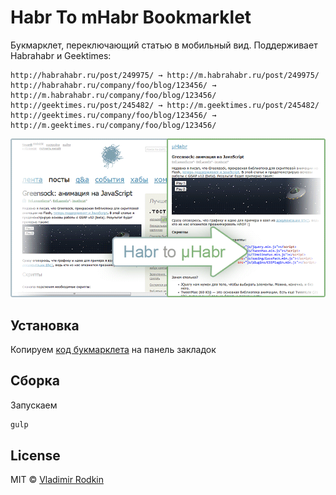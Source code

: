 # Habr To mHabr Bookmarklet

Букмарклет, переключающий статью в мобильный вид.
Поддерживает Habrahabr и Geektimes:
```
http://habrahabr.ru/post/249975/ → http://m.habrahabr.ru/post/249975/
http://habrahabr.ru/company/foo/blog/123456/ → http://m.habrahabr.ru/company/foo/blog/123456/
http://geektimes.ru/post/245482/ → http://m.geektimes.ru/post/245482/
http://geektimes.ru/company/foo/blog/123456/ → http://m.geektimes.ru/company/foo/blog/123456/
```

![Preview](preview.png)

## Установка
Копируем [код букмарклета](./dist/bookmarklet.js) на панель закладок

## Сборка
Запускаем
```sh
gulp
```

## License
MIT © [Vladimir Rodkin](https://github.com/VovanR)
